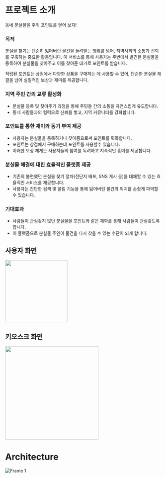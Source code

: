 # 프로젝트 소개
동네 분실물을 주워 포인트를 얻어 보자!

### 목적

 분실물 찾기는 단순히 잃어버린 물건을 돌려받는 행위를 넘어, 지역사회의 소통과 신뢰를 구축하는 중요한 활동입니다. 이 서비스를 통해 사용자는 주변에서 발견한 분실물을 등록하여 분실물을 찾아주고 이를 찾아준 대가로 포인트를 받습니다.

 적립된 포인트는 상점에서 다양한 상품을 구매하는 데 사용할 수 있어, 단순한 분실물 해결을 넘어 실질적인 보상과 재미를 제공합니다.

### **지역 주민 간의 교류 활성화**

- 분실물 등록 및 찾아주기 과정을 통해 주민들 간의 소통을 자연스럽게 유도합니다.
- 동네 사람들과의 협력으로 신뢰를 쌓고, 지역 커뮤니티를 강화합니다.

### **포인트를 통한 재미와 동기 부여 제공**

- 사용자는 분실물을 등록하거나 찾아줌으로써 포인트를 획득합니다.
- 포인트는 상점에서 구매하는데 포인트를 사용할수 있습니다.
- 이러한 보상 체계는 사용자들의 참여를 독려하고 지속적인 흥미를 제공합니다.

### **분실물 해결에 대한 효율적인 플랫폼 제공**

- 기존의 불편했던 분실물 찾기 절차(전단지 배포, SNS 게시 등)를 대체할 수 있는 효율적인 서비스를 제공합니다.
- 사용자는 간단한 검색 및 알림 기능을 통해 잃어버린 물건의 위치를 손쉽게 파악할 수 있습니다.

### 기대효과
- 사람들이 관심갖지 않던 분실물을 포인트와 같은 재화를 통해 사람들이 관심갖도록 합니다.
- 이 플랫폼으로 분실물 주인이 물건을 다시 찾을 수 있는 수단이 되게 합니다.

## 사용자 화면
<img src="https://github.com/user-attachments/assets/ca35d0e7-58d5-4ca7-95a1-236a88d6cf45" width="200" />

## 키오스크 화면 
<img src="https://github.com/user-attachments/assets/52768ec9-d855-46dd-843f-a6fdf3816ffe" width="300"/>


# Architecture
![Frame 1](https://github.com/user-attachments/assets/f371cb38-cbe4-4191-be50-a12466fc9043)


